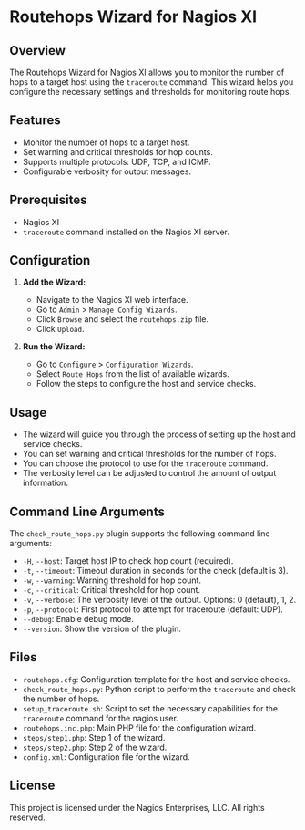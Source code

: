 # Routehops Wizard for Nagios XI

## Overview

The Routehops Wizard for Nagios XI allows you to monitor the number of hops to a target host using the `traceroute` command. This wizard helps you configure the necessary settings and thresholds for monitoring route hops.

## Features

- Monitor the number of hops to a target host.
- Set warning and critical thresholds for hop counts.
- Supports multiple protocols: UDP, TCP, and ICMP.
- Configurable verbosity for output messages.

## Prerequisites

- Nagios XI
- `traceroute` command installed on the Nagios XI server.

## Configuration

1. **Add the Wizard:**
   - Navigate to the Nagios XI web interface.
   - Go to `Admin` > `Manage Config Wizards`.
   - Click `Browse` and select the `routehops.zip` file.
   - Click `Upload`.

2. **Run the Wizard:**
   - Go to `Configure` > `Configuration Wizards`.
   - Select `Route Hops` from the list of available wizards.
   - Follow the steps to configure the host and service checks.

## Usage

- The wizard will guide you through the process of setting up the host and service checks.
- You can set warning and critical thresholds for the number of hops.
- You can choose the protocol to use for the `traceroute` command.
- The verbosity level can be adjusted to control the amount of output information.

## Command Line Arguments

The `check_route_hops.py` plugin supports the following command line arguments:

- `-H`, `--host`: Target host IP to check hop count (required).
- `-t`, `--timeout`: Timeout duration in seconds for the check (default is 3).
- `-w`, `--warning`: Warning threshold for hop count.
- `-c`, `--critical`: Critical threshold for hop count.
- `-v`, `--verbose`: The verbosity level of the output. Options: 0 (default), 1, 2.
- `-p`, `--protocol`: First protocol to attempt for traceroute (default: UDP).
- `--debug`: Enable debug mode.
- `--version`: Show the version of the plugin.

## Files

- `routehops.cfg`: Configuration template for the host and service checks.
- `check_route_hops.py`: Python script to perform the `traceroute` and check the number of hops.
- `setup_traceroute.sh`: Script to set the necessary capabilities for the `traceroute` command for the nagios user.
- `routehops.inc.php`: Main PHP file for the configuration wizard.
- `steps/step1.php`: Step 1 of the wizard.
- `steps/step2.php`: Step 2 of the wizard.
- `config.xml`: Configuration file for the wizard.

## License

This project is licensed under the Nagios Enterprises, LLC. All rights reserved.